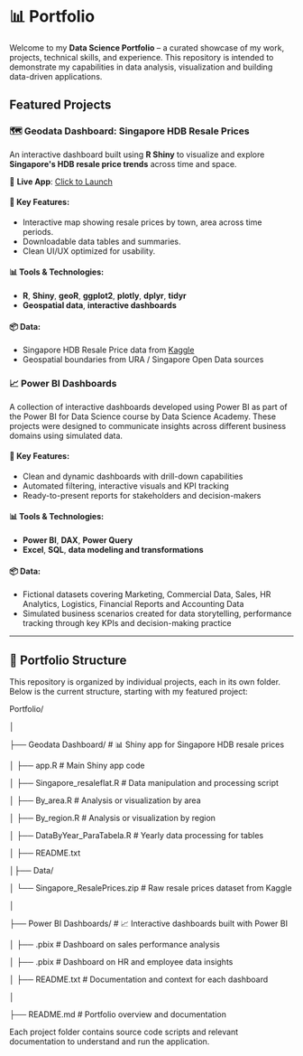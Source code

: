 # 📊 Portfolio

Welcome to my **Data Science Portfolio** – a curated showcase of my work, projects, technical skills, and experience. This repository is intended to demonstrate my capabilities in data analysis, visualization and building data-driven applications.

## Featured Projects

### 🗺️ Geodata Dashboard: Singapore HDB Resale Prices

An interactive dashboard built using **R Shiny** to visualize and explore **Singapore's HDB resale price trends** across time and space.

🔗 **Live App**: [Click to Launch](https://leticiacocato.shinyapps.io/geodata_project/)  

#### 📌 Key Features:
- Interactive map showing resale prices by town, area across time periods.
- Downloadable data tables and summaries.
- Clean UI/UX optimized for usability.

#### 📊 Tools & Technologies:
- **R**, **Shiny**, **geoR**, **ggplot2**, **plotly**, **dplyr**, **tidyr**
- **Geospatial data**, **interactive dashboards**

#### 📦 Data:
- Singapore HDB Resale Price data from [Kaggle]([https://www.kaggle.com/](https://www.kaggle.com/datasets/talietzin/singapore-hdb-resale-prices-1990-to-2023))
- Geospatial boundaries from URA / Singapore Open Data sources

### 📈 Power BI Dashboards

A collection of interactive dashboards developed using Power BI as part of the Power BI for Data Science course by Data Science Academy. These projects were designed to communicate insights across different business domains using simulated data.

#### 📌 Key Features:

- Clean and dynamic dashboards with drill-down capabilities
- Automated filtering, interactive visuals and KPI tracking
- Ready-to-present reports for stakeholders and decision-makers

#### 📊 Tools & Technologies:

- **Power BI**, **DAX**, **Power Query**
- **Excel**, **SQL**, **data modeling and transformations**

#### 📦 Data:

- Fictional datasets covering Marketing, Commercial Data, Sales, HR Analytics, Logistics, Financial Reports and Accounting Data
- Simulated business scenarios created for data storytelling, performance tracking through key KPIs and decision-making practice

---

## 📂 Portfolio Structure

This repository is organized by individual projects, each in its own folder. Below is the current structure, starting with my featured project:


Portfolio/

│

├── Geodata Dashboard/ # 📊 Shiny app for Singapore HDB resale prices

│ ├── app.R # Main Shiny app code

│ ├── Singapore_resaleflat.R # Data manipulation and processing script

│ ├── By_area.R # Analysis or visualization by area

│ ├── By_region.R # Analysis or visualization by region

│ ├── DataByYear_ParaTabela.R # Yearly data processing for tables

│ ├── README.txt 

│├── Data/ 

│ └── Singapore_ResalePrices.zip # Raw resale prices dataset from Kaggle

│

├── Power BI Dashboards/ # 📈 Interactive dashboards built with Power BI

│   ├──  .pbix # Dashboard on sales performance analysis

│   ├──  .pbix # Dashboard on HR and employee data insights

│   ├── README.txt # Documentation and context for each dashboard

│

├── README.md # Portfolio overview and documentation


Each project folder contains source code scripts and relevant documentation to understand and run the application. 
